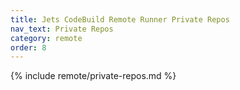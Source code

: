 ```yaml
---
title: Jets CodeBuild Remote Runner Private Repos
nav_text: Private Repos
category: remote
order: 8
---
```


{% include remote/private-repos.md %}
